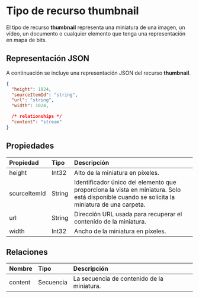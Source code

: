 # <a name="thumbnail-resource-type"></a>Tipo de recurso thumbnail

El tipo de recurso **thumbnail** representa una miniatura de una imagen, un vídeo, un documento o cualquier elemento que tenga una representación en mapa de bits.

## <a name="json-representation"></a>Representación JSON

A continuación se incluye una representación JSON del recurso **thumbnail**.

<!-- {
  "blockType": "resource",
  "optionalProperties": ["content", "height", "width", "sourceItemId"],
  "@odata.type": "microsoft.graph.thumbnail"
}-->

```json
{
  "height": 1024,
  "sourceItemId": "string",
  "url": "string",
  "width": 1024,

  /* relationships */
  "content": "stream"
}
```

## <a name="properties"></a>Propiedades

| Propiedad     | Tipo   | Descripción                                                                                                                 |
| :----------- | :----- | :-------------------------------------------------------------------------------------------------------------------------- |
| height       | Int32  | Alto de la miniatura en píxeles.                                                                                     |
| sourceItemId | String | Identificador único del elemento que proporciona la vista en miniatura. Solo está disponible cuando se solicita la miniatura de una carpeta. |
| url          | String | Dirección URL usada para recuperar el contenido de la miniatura.                                                                                |
| width        | Int32  | Ancho de la miniatura en píxeles.                                                                                      |


## <a name="relationships"></a>Relaciones

| Nombre    | Tipo   | Descripción                           |
| :------ | :----- | :------------------------------------ |
| content | Secuencia | La secuencia de contenido de la miniatura. |




<!-- uuid: 8fcb5dbc-d5aa-4681-8e31-b001d5168d79
2015-10-25 14:57:30 UTC -->
<!-- {
  "type": "#page.annotation",
  "description": "thumbnail resource",
  "keywords": "",
  "section": "documentation",
  "tocPath": ""
}-->

